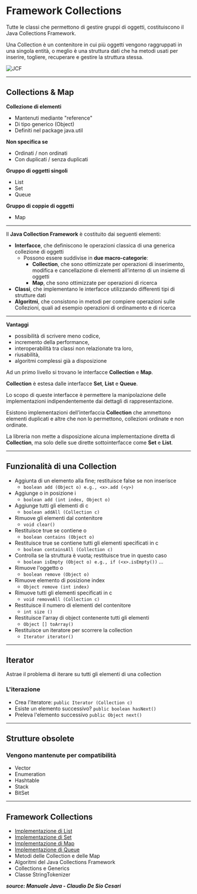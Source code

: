 # Framework Collections

Tutte le classi che permettono di gestire gruppi di oggetti, costituiscono il Java Collections Framework.

Una Collection è un contenitore in cui più oggetti vengono raggruppati in una singola entità, o meglio è una struttura dati che ha metodi usati per inserire, togliere, recuperare e gestire la struttura stessa.

![JCF](https://raw.githubusercontent.com/maboglia/CorsoJava/master/appunti/img/java_jcf.gif)

---

## Collections & Map

**Collezione di elementi**

* Mantenuti mediante "reference"
* Di tipo generico (Object)
* Definiti nel package java.util

**Non specifica se**
* Ordinati / non ordinati
* Con duplicati / senza duplicati

**Gruppo di oggetti singoli**

* List
* Set
* Queue
 
**Gruppo di coppie di oggetti**

* Map

---

Il **Java Collection Framework** è costituito dai seguenti elementi:

* __Interfacce__, che definiscono le operazioni classica di una generica collezione di oggetti
  * Possono essere suddivise in __due macro-categorie__:
    * __Collection__, che sono ottimizzate per operazioni di inserimento, modifica e cancellazione di elementi   all’interno di un insieme di oggetti
    * __Map__, che sono ottimizzate per operazioni di ricerca
* __Classi__, che implementano le interfacce utilizzando differenti tipi di strutture dati 
* __Algoritmi__, che consistono in metodi per compiere operazioni sulle Collezioni, quali ad esempio operazioni di ordinamento e di ricerca

---

**Vantaggi** 
* possibilità di scrivere meno codice, 
* incremento della performance, 
* interoperabilità tra classi non relazionate tra loro, 
* riusabilità, 
* algoritmi complessi già a disposizione

Ad un primo livello si trovano le interfacce **Collection** e **Map**.

**Collection** è estesa dalle interfacce **Set**, **List** e **Queue**.

Lo scopo di queste interfacce è permettere la manipolazione delle implementazioni indipendentemente dai dettagli di rappresentazione.

Esistono implementazioni dell’interfaccia **Collection** che ammettono elementi duplicati e altre che non lo permettono, collezioni ordinate e non ordinate.

La libreria non mette a disposizione alcuna implementazione diretta di **Collection**, ma solo delle sue dirette sottointerfacce come **Set** e **List**.

---

## Funzionalità di una Collection

  * Aggiunta di un elemento alla fine; restituisce false se non inserisce
    * `boolean add (Object o) e.g., <x>.add (<y>)`
  * Aggiunge o in posizione i 
    * `boolean add (int index, Object o)`
  * Aggiunge tutti gli elementi di c
    * `boolean addAll (Collection c)`
  * Rimuove gli elementi dal contenitore
    * `void clear()`
  * Restituisce true se contiene o
    * `boolean contains (Object o)`
  * Restituisce true se contiene tutti gli elementi specificati in c
    * `boolean containsAll (Collection c)`
  * Controlla se la struttura è vuota; restituisce true in questo caso
    * `boolean isEmpty (Object o) e.g., if (<x>.isEmpty())` ...
  * Rimuove l'oggetto o 
    * `boolean remove (Object o)`
  * Rimuove elemento di posizione index
    * `Object remove (int index)`
  * Rimuove tutti gli elementi specificati in c
    * `void removeAll (Collection c)`
  * Restituisce il numero di elementi del contenitore
    * `int size ()`
  * Restituisce l'array di object contenente tutti gli elementi
    * `Object [] toArray()`
  * Restituisce un iteratore per scorrere la collection
    * `Iterator iterator()`

---

## Iterator

Astrae il problema di iterare su tutti gli elementi di una collection

### L'iterazione
  * Crea l'iteratore: `public Iterator (Collection c)`
  * Esiste un elemento successivo? `public boolean hasNext()`
  * Preleva l'elemento successivo `public Object next()`

---


## Strutture obsolete

### Vengono mantenute per compatibilità

* Vector
* Enumeration
* Hashtable
* Stack
* BitSet


---

## Framework Collections	
* [Implementazione di List](./022_JCF_List.md)	
* [Implementazione di Set](./022_JCF_Set.md)	
* [Implementazione di Map](./022_JCFLike_Map.md)	
* [Implementazione di Queue](./022_JCF_Queue.md)	
* Metodi delle Collection e delle Map	
* Algoritmi del Java Collections Framework	
* Collections e Generics	
* Classe StringTokenizer	

___source: Manuale Java - Claudio De Sio Cesari___

